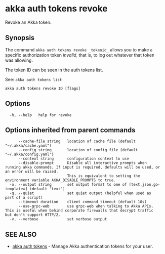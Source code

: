 # akka auth tokens revoke

Revoke an Akka token.

## Synopsis

The command `akka auth tokens revoke _tokenid_` allows you to make a specific authorization token _invalid_, that is, to log out whatever that token was allowing.

The token ID can be seen in the auth tokens list.

See: `akka auth tokens list`

```
akka auth tokens revoke ID [flags]
```

## Options

```
  -h, --help   help for revoke
```

## Options inherited from parent commands

```
      --cache-file string   location of cache file (default "~/.akka/cache.yaml")
      --config string       location of config file (default "~/.akka/config.yaml")
      --context string      configuration context to use
      --disable-prompt      Disable all interactive prompts when running akka commands. If input is required, defaults will be used, or an error will be raised.
                            This is equivalent to setting the environment variable AKKA_DISABLE_PROMPTS to true.
  -o, --output string       set output format to one of [text,json,go-template=] (default "text")
  -q, --quiet               set quiet output (helpful when used as part of a script)
      --timeout duration    client command timeout (default 10s)
      --use-grpc-web        use grpc-web when talking to Akka APIs. This is useful when behind corporate firewalls that decrypt traffic but don't support HTTP/2.
  -v, --verbose             set verbose output
```

## SEE ALSO

* [akka auth tokens](akka_auth_tokens.html)	 - Manage Akka authentication tokens for your user.
